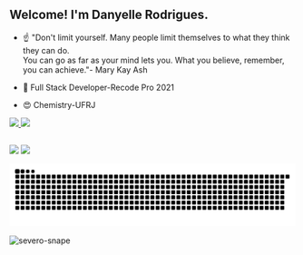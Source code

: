 <h2>Welcome! I'm Danyelle Rodrigues.</h2>


- ☝  "Don't limit yourself. Many people limit themselves to what they think they can do. <br>
You can go as far as your mind lets you. What you believe, remember, you can achieve."- Mary Kay Ash

- 📖 Full Stack Developer-Recode Pro 2021

- 😍 Chemistry-UFRJ


<div>
  <a href="https://github.com/dany-rodrigues">
  <img height="180em" src="https://github-readme-stats.vercel.app/api?username=dany-rodrigues&show_icons=true&theme=dracula&include_all_commits=true&count_private=true"/>
  <img height="180em" src="https://github-readme-stats.vercel.app/api/top-langs/?username=dany-rodrigues&layout=compact&langs_count=7&theme=dracula"/>
</div>

  
  ##
 
<div> 
  <a href="https://instagram.com/pretah_felix" target="_blank"><img src="https://img.shields.io/badge/-Instagram-%23E4405F?style=for-the-badge&logo=instagram&logoColor=white" target="_blank"></a>
 	<a href="https://www.linkedin.com/in/danyellerodrigues/" target="_blank"><img src="https://img.shields.io/badge/-LinkedIn-%230077B5?style=for-the-badge&logo=linkedin&logoColor=white" target="_blank"></a> 
 
  ![Snake animation](https://github.com/dany-rodrigues/dany-rodrigues/blob/output/github-contribution-grid-snake.svg)
  
   ![severo-snape](https://user-images.githubusercontent.com/85651629/132929783-6c034fa7-7fcb-4b3d-a2cf-f2e589878afe.gif)   
 
</div>

